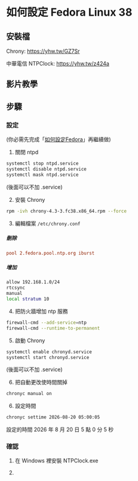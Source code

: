 # 如何設定 Fedora Linux 38

## 安裝檔

Chrony: https://yhw.tw/GZ7Sr

中華電信 NTPClock: https://yhw.tw/z424a

## 影片教學
<!--
<video width="560" height="315" controls>
  <source src="/videos/ap-11.srv-content.mp4" type="video/mp4">
  Your browser does not support the video tag.
</video>-->

## 步驟

### 設定

(你必需先完成「[如何設定Fedora](/fedora/how-to-setup-fedora-linux-2.md)」再繼續做)

1. 關閉 ntpd

```bash
systemctl stop ntpd.service
systemctl disable ntpd.service
systemctl mask ntpd.service
```

(後面可以不加 .service)

2. 安裝 Chrony

```bash
rpm -ivh chrony-4.3-3.fc38.x86_64.rpm --force
```

3. 編輯檔案 ```/etc/chrony.conf```

##### 刪除
```conf
pool 2.fedora.pool.ntp.org iburst
```

##### 增加
```bash
allow 192.168.1.0/24
rtcsync
manual
local stratum 10
```

4. 把防火牆增加 ntp 服務
```bash
firewall-cmd --add-service=ntp
firewall-cmd --runtime-to-permanent
```

5. 啟動 Chrony

```bash
systemctl enable chronyd.service
systemctl start chronyd.service
```
(後面可以不加 .service)

6. 把自動更改使時間關掉   

```bash
chronyc manual on
```


6. 設定時間
```bash
chronyc settime 2026-08-20 05:00:05
```
設定的時間 2026 年 8 月 20 日 5 點 0 分 5 秒

### 確認

1. 在 Windows 裡安裝 NTPClock.exe

2. 